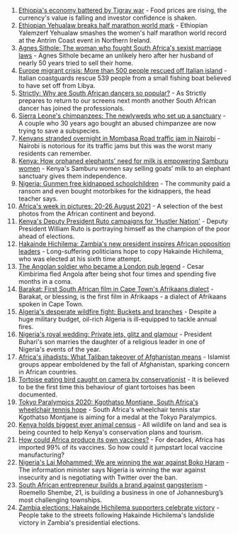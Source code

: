 1. [Ethiopia's economy battered by Tigray war](https://www.bbc.co.uk/news/world-africa-58319977?at_medium=RSS&at_campaign=KARANGA) - Food prices are rising, the currency's value is falling and investor confidence is shaken.
2. [Ethiopian Yehualaw breaks half marathon world mark](https://www.bbc.co.uk/sport/athletics/58374488?at_medium=RSS&at_campaign=KARANGA) - Ethiopian Yalemzerf Yehualaw smashes the women's half marathon world record at the Antrim Coast event in Northern Ireland.
3. [Agnes Sithole: The woman who fought South Africa's sexist marriage laws](https://www.bbc.co.uk/news/world-africa-58349080?at_medium=RSS&at_campaign=KARANGA) - Agnes Sithole became an unlikely hero after her husband of nearly 50 years tried to sell their home.
4. [Europe migrant crisis: More than 500 people rescued off Italian island](https://www.bbc.co.uk/news/world-europe-58372455?at_medium=RSS&at_campaign=KARANGA) - Italian coastguards rescue 539 people from a small fishing boat believed to have set off from Libya.
5. [Strictly: Why are South African dancers so popular?](https://www.bbc.co.uk/news/entertainment-arts-58363064?at_medium=RSS&at_campaign=KARANGA) - As Strictly prepares to return to our screens next month another South African dancer has joined the professionals.
6. [Sierra Leone's chimpanzees: The newlyweds who set up a sanctuary](https://www.bbc.co.uk/news/world-africa-58303790?at_medium=RSS&at_campaign=KARANGA) - A couple who 30 years ago bought an abused chimpanzee are now trying to save a subspecies.
7. [Kenyans stranded overnight in Mombasa Road traffic jam in Nairobi](https://www.bbc.co.uk/news/world-africa-58357186?at_medium=RSS&at_campaign=KARANGA) - Nairobi is notorious for its traffic jams but this was the worst many residents can remember.
8. [Kenya: How orphaned elephants' need for milk is empowering Samburu women](https://www.bbc.co.uk/news/world-africa-58359322?at_medium=RSS&at_campaign=KARANGA) - Kenya's Samburu women say selling goats' milk to an elephant sanctuary gives them independence.
9. [Nigeria: Gunmen free kidnapped schoolchildren](https://www.bbc.co.uk/news/world-africa-58351793?at_medium=RSS&at_campaign=KARANGA) - The community paid a ransom and even bought motorbikes for the kidnappers, the head teacher says.
10. [Africa's week in pictures: 20-26 August 2021](https://www.bbc.co.uk/news/world-africa-58342301?at_medium=RSS&at_campaign=KARANGA) - A selection of the best photos from the African continent and beyond.
11. [Kenya's Deputy President Ruto campaigns for 'Hustler Nation'](https://www.bbc.co.uk/news/world-africa-58246207?at_medium=RSS&at_campaign=KARANGA) - Deputy President William Ruto is portraying himself as the champion of the poor ahead of elections.
12. [Hakainde Hichilema: Zambia's new president inspires African opposition leaders](https://www.bbc.co.uk/news/world-africa-58270973?at_medium=RSS&at_campaign=KARANGA) - Long-suffering politicians hope to copy Hakainde Hichilema, who was elected at his sixth time attempt.
13. [The Angolan soldier who became a London pub legend](https://www.bbc.co.uk/news/uk-58266180?at_medium=RSS&at_campaign=KARANGA) - Cesar Kimbirima fled Angola after being shot four times and spending five months in a coma.
14. [Barakat: First South African film in Cape Town's Afrikaans dialect](https://www.bbc.co.uk/news/world-africa-58189393?at_medium=RSS&at_campaign=KARANGA) - Barakat, or blessing, is the first film in Afrikaaps - a dialect of Afrikaans spoken in Cape Town.
15. [Algeria's desperate wildfire fight: Buckets and branches](https://www.bbc.co.uk/news/world-africa-58269789?at_medium=RSS&at_campaign=KARANGA) - Despite a huge military budget, oil-rich Algeria is ill-equipped to tackle annual fires.
16. [Nigeria's royal wedding: Private jets, glitz and glamour](https://www.bbc.co.uk/news/world-africa-58291132?at_medium=RSS&at_campaign=KARANGA) - President Buhari's son marries the daughter of a religious leader in one of Nigeria's events of the year.
17. [Africa's jihadists: What Taliban takeover of Afghanistan means](https://www.bbc.co.uk/news/world-africa-58279439?at_medium=RSS&at_campaign=KARANGA) - Islamist groups appear emboldened by the fall of Afghanistan, sparking concern in African countries.
18. [Tortoise eating bird caught on camera by conservationist](https://www.bbc.co.uk/news/science-environment-58337369?at_medium=RSS&at_campaign=KARANGA) - It is believed to be the first time this behaviour of giant tortoises has been documented.
19. [Tokyo Paralympics 2020: Kgothatso Montjane, South Africa's wheelchair tennis hope](https://www.bbc.co.uk/sport/av/africa/58333522?at_medium=RSS&at_campaign=KARANGA) - South Africa's wheelchair tennis star Kgothatso Montjane is aiming for a medal at the Tokyo Paralympics.
20. [Kenya holds biggest ever animal census](https://www.bbc.co.uk/news/world-africa-58281212?at_medium=RSS&at_campaign=KARANGA) - All wildlife on land and sea is being counted to help Kenya's conservation plans and tourism.
21. [How could Africa produce its own vaccines?](https://www.bbc.co.uk/news/world-africa-58270986?at_medium=RSS&at_campaign=KARANGA) - For decades, Africa has imported 99% of its vaccines. So how could it jumpstart local vaccine manufacturing?
22. [Nigeria's Lai Mohammed: We are winning the war against Boko Haram](https://www.bbc.co.uk/news/world-africa-58270983?at_medium=RSS&at_campaign=KARANGA) - The information minister says Nigeria is winning the war against insecurity and is negotiating with Twitter over the ban.
23. [South African entrepreneur builds a brand against gangsterism](https://www.bbc.co.uk/news/world-africa-58267814?at_medium=RSS&at_campaign=KARANGA) - Roemello Shembe, 21, is building a business in one of Johannesburg’s most challenging townships.
24. [Zambia elections: Hakainde Hichilema supporters celebrate victory](https://www.bbc.co.uk/news/world-africa-58236586?at_medium=RSS&at_campaign=KARANGA) - People take to the streets following Hakainde Hichilema's landslide victory in Zambia's presidential elections.
